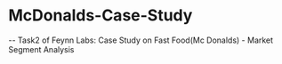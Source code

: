 # McDonalds-Case-Study
-- Task2 of Feynn Labs: Case Study on Fast Food(Mc Donalds) - Market Segment Analysis
